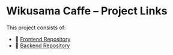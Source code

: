 # Wikusama Caffe – Project Links

This project consists of:

- 🔗 [Frontend Repository]([(https://github.com/aftahamasena/fe-wikusamacafe)](https://github.com/aftahamasena/fe-wikusamacafe))
- 🔗 [Backend Repository]([https://github.com/username/restaurant-app-backend](https://github.com/aftahamasena/be-wikusamacafe))
